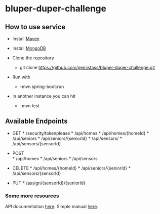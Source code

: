 # bluper-duper-challenge

## How to use service


* Install [Maven](https://maven.apache.org/download.cgi)
* Install [MongoDB](https://www.mongodb.com/)

* Clone the repository
	* git clone https://github.com/gemistass/bluper-duper-challenge.git
* Run with 
	* -mvn spring-boot:run
* In another instance you can hit 
	* -mvn test

## Available Endpoints
* GET
		* /security/tokenplease
		* /api/homes
		* /api/homes/{homeId}
		* /api/seniors
		* /api/seniors/{seniorId}
		* /api/sensors/
		* /api/sensors/{sensorId}

* POST           
		* /api/homes
		* /api/seniors
		* /api/sensors

* DELETE
		* /api/homes/{homeId}
		* /api/seniors/{seniorId}
		* /api/sensors/{sensorId}

* PUT
		* /assign/{sensorId}/{seniorId}

### Some more resources
API documentation [here](SimpleApiDocumentation.pdf).
Simple manual [here](BackendChallengeSimpleManual.pdf).

	
